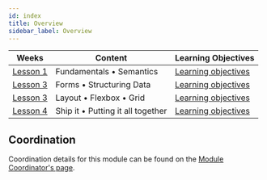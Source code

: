 ```yaml
---
id: index
title: Overview
sidebar_label: Overview
---
```


| Weeks                          | Content                           | Learning Objectives                                    |
| ------------------------------ | --------------------------------- | ------------------------------------------------------ |
| [Lesson 1](./week-1/lesson.md) | Fundamentals • Semantics          | [Learning objectives](./week-1/learning-objectives.md) |
| [Lesson 3](./week-2/lesson.md) | Forms • Structuring Data          | [Learning objectives](./week-2/learning-objectives.md) |
| [Lesson 3](./week-2/lesson.md) | Layout • Flexbox • Grid           | [Learning objectives](./week-2/learning-objectives.md) |
| [Lesson 4](./week-4/lesson.md) | Ship it • Putting it all together | [Learning objectives](./week-4/learning-objectives.md) |

## Coordination

Coordination details for this module can be found on the [Module Coordinator's page](./coordinator).
